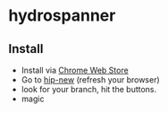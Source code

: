 # hydrospanner

## Install
* Install via [Chrome Web Store](https://chrome.google.com/webstore/detail/hydrospanner/egleimbllngdkhpaodmafcgepplikdda) 
* Go to [hip-new](https://github.com/hipagesgroup/hip-new) (refresh your browser)
* look for your branch, hit the buttons.
* magic
